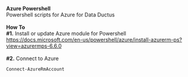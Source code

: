 <B>Azure Powershell</B>
</BR>
Powershell scripts for Azure for Data Ductus
</BR>
</BR>
<B>How To</B>
</br>
<B>#1.</B> Install or update Azure module for Powershell
https://docs.microsoft.com/en-us/powershell/azure/install-azurerm-ps?view=azurermps-6.6.0
</br>
</br>
<B>#2.</b> Connect to Azure 
``` powershell
Connect-AzureRmAccount
```
